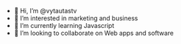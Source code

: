 - 👋 Hi, I’m @vytautastv
- 👀 I’m interested in marketing and business
- 🌱 I’m currently learning Javascript
- 💞️ I’m looking to collaborate on Web apps and software


<!---
vytautastv/vytautastv is a ✨ special ✨ repository because its `README.md` (this file) appears on your GitHub profile.
You can click the Preview link to take a look at your changes.
--->
